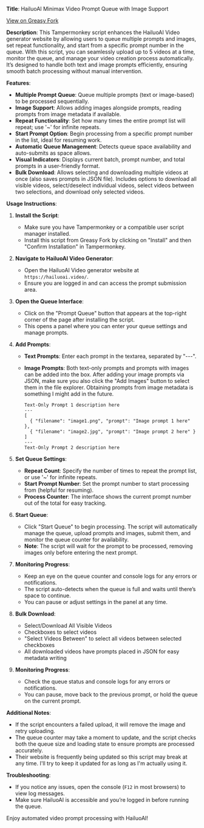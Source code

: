 **Title**: HailuoAI Minimax Video Prompt Queue with Image Support

[View on Greasy Fork](https://greasyfork.org/en/scripts/512177-hailuoai-minimax-video-prompt-queue)

**Description**:
This Tampermonkey script enhances the HailuoAI Video generator website by allowing users to queue multiple prompts and images, set repeat functionality, and start from a specific prompt number in the queue. With this script, you can seamlessly upload up to 5 videos at a time, monitor the queue, and manage your video creation process automatically. It’s designed to handle both text and image prompts efficiently, ensuring smooth batch processing without manual intervention.

**Features**:
- **Multiple Prompt Queue**: Queue multiple prompts (text or image-based) to be processed sequentially.
- **Image Support**: Allows adding images alongside prompts, reading prompts from image metadata if available.
- **Repeat Functionality**: Set how many times the entire prompt list will repeat; use '~' for infinite repeats.
- **Start Prompt Option**: Begin processing from a specific prompt number in the list, ideal for resuming work.
- **Automatic Queue Management**: Detects queue space availability and auto-submits as space allows.
- **Visual Indicators**: Displays current batch, prompt number, and total prompts in a user-friendly format.
- **Bulk Download**: Allows selecting and downloading multiple videos at once (also saves prompts in JSON file). Includes options to download all visible videos, select/deselect individual videos, select videos between two selections, and download only selected videos.

**Usage Instructions**:

1. **Install the Script**:
   - Make sure you have Tampermonkey or a compatible user script manager installed.
   - Install this script from Greasy Fork by clicking on "Install" and then "Confirm Installation" in Tampermonkey.

2. **Navigate to HailuoAI Video Generator**:
   - Open the HailuoAI Video generator website at `https://hailuoai.video/`.
   - Ensure you are logged in and can access the prompt submission area.

3. **Open the Queue Interface**:
   - Click on the "Prompt Queue" button that appears at the top-right corner of the page after installing the script.
   - This opens a panel where you can enter your queue settings and manage prompts.

4. **Add Prompts**:
   - **Text Prompts**: Enter each prompt in the textarea, separated by "---".
   - **Image Prompts**: Both text-only prompts and prompts with images can be added into the box. After adding your image prompts via JSON, make sure you also click the "Add Images" button to select them in the file explorer. Obtaining prompts from image metadata is something I might add in the future.

     ```
     Text-Only Prompt 1 description here
     ---
     [
       { "filename": "image1.png", "prompt": "Image prompt 1 here" },
       { "filename": "image2.jpg", "prompt": "Image prompt 2 here" }
     ]
     ---
     Text-Only Prompt 2 description here
     ```

5. **Set Queue Settings**:
   - **Repeat Count**: Specify the number of times to repeat the prompt list, or use '~' for infinite repeats.
   - **Start Prompt Number**: Set the prompt number to start processing from (helpful for resuming).
   - **Process Counter**: The interface shows the current prompt number out of the total for easy tracking.

6. **Start Queue**:
   - Click "Start Queue" to begin processing. The script will automatically manage the queue, upload prompts and images, submit them, and monitor the queue counter for availability.
   - **Note**: The script will wait for the prompt to be processed, removing images only before entering the next prompt.

7. **Monitoring Progress**:
   - Keep an eye on the queue counter and console logs for any errors or notifications.
   - The script auto-detects when the queue is full and waits until there’s space to continue.
   - You can pause or adjust settings in the panel at any time.

8. **Bulk Download**:
   - Select/Download All Visible Videos
   - Checkboxes to select videos
   - "Select Videos Between" to select all videos between selected checkboxes
   - All downloaded videos have prompts placed in JSON for easy metadata writing

9. **Monitoring Progress**:
   - Check the queue status and console logs for any errors or notifications.
   - You can pause, move back to the previous prompt, or hold the queue on the current prompt.

**Additional Notes**:
- If the script encounters a failed upload, it will remove the image and retry uploading.
- The queue counter may take a moment to update, and the script checks both the queue size and loading state to ensure prompts are processed accurately.
- Their website is frequently being updated so this script may break at any time. I'll try to keep it updated for as long as I'm actually using it.

**Troubleshooting**:
- If you notice any issues, open the console (`F12` in most browsers) to view log messages.
- Make sure HailuoAI is accessible and you’re logged in before running the queue.

Enjoy automated video prompt processing with HailuoAI!
